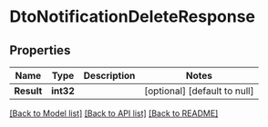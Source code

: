 # DtoNotificationDeleteResponse

## Properties
Name | Type | Description | Notes
------------ | ------------- | ------------- | -------------
**Result** | **int32** |  | [optional] [default to null]

[[Back to Model list]](../README.md#documentation-for-models) [[Back to API list]](../README.md#documentation-for-api-endpoints) [[Back to README]](../README.md)

